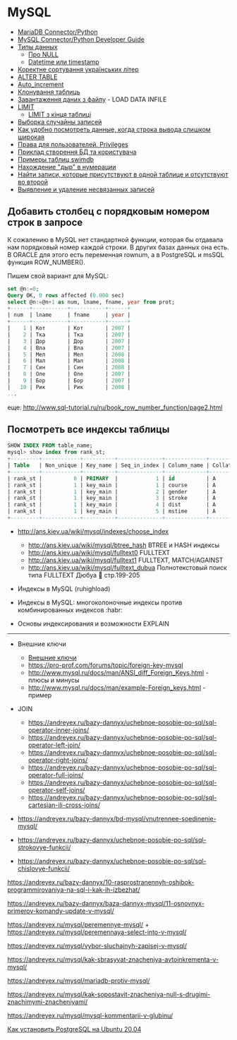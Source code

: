 # MySQL

- [MariaDB Connector/Python](https://mariadb.com/docs/appdev/connector-python/)
- [MySQL Connector/Python Developer Guide](https://dev.mysql.com/doc/connector-python/en/)
- [Типы данных](/mysql/datatype)
  - [Про NULL](/mysql/null)
  - [Datetime или timestamp](https://habr.com/ru/post/61391/)
- [Коректне сортування українських літер](/mysql/sort_ukr)
- [ALTER TABLE](/mysql/alter_table)
- [Auto_increment](/mysql/auto_increment)
- [Клонування таблиць](/mysql/clone_table)
- [Завантаження даних з файлу](/mysql/load_data_from_file) - LOAD DATA INFILE
- [LIMIT](/mysql/limit)
  - [LIMIT з кінця таблиці](/mysql/limit_from_end)
- [Выборка случайны записей](/mysql/rand_strings)
- [Как удобно посмотреть данные, когда строка вывода слишком широкая](/mysql/wide_tables)
- [Права для пользователей. Privileges](/mysql/privileges)
- [Приклад створення БД та користувача](/mysql/create_user)
- [Примеры таблиц swimdb](/mysql/swimdb)
- [Нахождение "дыр" в нумерации](/mysql/empty_id)
- [Найти записи, которые присутствуют в одной таблице и отсутствуют во второй](/mysql/missing_values)
- [Выявление и удаление несвязанных записей](/mysql/unbound_records)

## Добавить столбец с порядковым номером строк в запросе

К сожалению в MySQL нет стандартной функции, которая бы отдавала нам порядковый номер каждой строки. В других базах данных она есть. В ORACLE для этого есть переменная rownum, а в PostgreSQL и msSQL функция ROW_NUMBER().

Пишем свой вариант для MySQL:

```sql
set @n:=0;
Query OK, 0 rows affected (0.000 sec)
select @n:=@n+1 as num, lname, fname, year from prot;
+------+-----------+-----------+------+
| num  | lname     | fname     | year |
+------+-----------+-----------+------+
|    1 | Кот       | Кот       | 2007 |
|    2 | Тка       | Тка       | 2007 |
|    3 | Дор       | Дор       | 2007 |
|    4 | Вла       | Вла       | 2007 |
|    5 | Мел       | Мел       | 2008 |
|    6 | Мал       | Мал       | 2008 |
|    7 | Син       | Син       | 2008 |
|    8 | Оле       | Оле       | 2007 |
|    9 | Бор       | Бор       | 2007 |
|   10 | Рик       | Рик       | 2008 |
...
```
еще: http://www.sql-tutorial.ru/ru/book_row_number_function/page2.html


## Посмотреть все индексы таблицы

```sql
SHOW INDEX FROM table_name;
mysql> show index from rank_st;
+---------+------------+----------+--------------+-------------+-----------+-------------+----------+--------+------+------------+---------+---------------+
| Table   | Non_unique | Key_name | Seq_in_index | Column_name | Collation | Cardinality | Sub_part | Packed | Null | Index_type | Comment | Index_comment |
+---------+------------+----------+--------------+-------------+-----------+-------------+----------+--------+------+------------+---------+---------------+
| rank_st |          0 | PRIMARY  |            1 | id          | A         |         416 |     NULL | NULL   |      | BTREE      |         |               |
| rank_st |          1 | key_main |            1 | course      | A         |           2 |     NULL | NULL   |      | BTREE      |         |               |
| rank_st |          1 | key_main |            2 | gender      | A         |           4 |     NULL | NULL   |      | BTREE      |         |               |
| rank_st |          1 | key_main |            3 | stroke      | A         |          19 |     NULL | NULL   |      | BTREE      |         |               |
| rank_st |          1 | key_main |            4 | dist        | A         |          69 |     NULL | NULL   |      | BTREE      |         |               |
| rank_st |          1 | key_main |            5 | mstime      | A         |         416 |     NULL | NULL   |      | BTREE      |         |               |
+---------+------------+----------+--------------+-------------+-----------+-------------+----------+--------+------+------------+---------+---------------+
```

- <http://ans.kiev.ua/wiki/mysql/indexes/choose_index> 
  - <http://ans.kiev.ua/wiki/mysql/btree_hash> BTREE и HASH индексы
  - <http://ans.kiev.ua/wiki/mysql/fulltext0> FULLTEXT
  - <http://ans.kiev.ua/wiki/mysql/fulltext1> FULLTEXT, MATCH/AGAINST
  - <http://ans.kiev.ua/wiki/mysql/fulltext_dubua> Полнотекстовый поиск типа FULLTEXT Дюбуа :book: стр.199-205

- Индексы в MySQL (ruhighload)
- Индексы в MySQL: многоколоночные индексы против комбинированных индексов :habr:
- Основы индексирования и возможности EXPLAIN

---

- Внешние ключи
  - [Внешние ключи](https://metanit.com/sql/mysql/2.5.php)
  - https://pro-prof.com/forums/topic/foreign-key-mysql
  - http://www.mysql.ru/docs/man/ANSI_diff_Foreign_Keys.html - плюсы и минусы
  - http://www.mysql.ru/docs/man/example-Foreign_keys.html - пример
  
- JOIN
  - https://andreyex.ru/bazy-dannyx/uchebnoe-posobie-po-sql/sql-operator-inner-joins/
  - https://andreyex.ru/bazy-dannyx/uchebnoe-posobie-po-sql/sql-operator-left-join/
  - https://andreyex.ru/bazy-dannyx/uchebnoe-posobie-po-sql/sql-operator-right-joins/
  - https://andreyex.ru/bazy-dannyx/uchebnoe-posobie-po-sql/sql-operator-full-joins/
  - https://andreyex.ru/bazy-dannyx/uchebnoe-posobie-po-sql/sql-operator-self-joins/
  - https://andreyex.ru/bazy-dannyx/uchebnoe-posobie-po-sql/sql-cartesian-ili-cross-joins/
  

- https://andreyex.ru/bazy-dannyx/bd-mysql/vnutrennee-soedinenie-mysql/

- https://andreyex.ru/bazy-dannyx/uchebnoe-posobie-po-sql/sql-strokovye-funkcii/

- https://andreyex.ru/bazy-dannyx/uchebnoe-posobie-po-sql/sql-chislovye-funkcii/

https://andreyex.ru/bazy-dannyx/10-rasprostranennyh-oshibok-programmirovaniya-na-sql-i-kak-ih-izbezhat/

https://andreyex.ru/bazy-dannyx/baza-dannyx-mysql/11-osnovnyx-primerov-komandy-update-v-mysql/

https://andreyex.ru/mysql/peremennye-mysql/ + https://andreyex.ru/mysql/peremennaya-select-into-v-mysql/

https://andreyex.ru/mysql/vybor-sluchajnyh-zapisej-v-mysql/

https://andreyex.ru/mysql/kak-sbrasyvat-znacheniya-avtoinkrementa-v-mysql/

https://andreyex.ru/mysql/mariadb-protiv-mysql/


https://andreyex.ru/mysql/kak-sopostavit-znacheniya-null-s-drugimi-znachimymi-znacheniyami/

https://andreyex.ru/mysql/mysql-kommentarii-v-glubinu/




[Как установить PostgreSQL на Ubuntu 20.04](https://andreyex.ru/ubuntu/kak-ustanovit-postgresql-na-ubuntu-20-04/)
